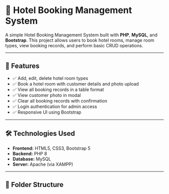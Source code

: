 # 🏨 Hotel Booking Management System

A simple Hotel Booking Management System built with **PHP**, **MySQL**, and **Bootstrap**. This project allows users to book hotel rooms, manage room types, view booking records, and perform basic CRUD operations.

---

## 🚀 Features

- ✅ Add, edit, delete hotel room types
- ✅ Book a hotel room with customer details and photo upload
- ✅ View all booking records in a table format
- ✅ View customer photo in modal
- ✅ Clear all booking records with confirmation
- ✅ Login authentication for admin access
- ✅ Responsive UI using Bootstrap

---

## 🛠️ Technologies Used

- **Frontend:** HTML5, CSS3, Bootstrap 5
- **Backend:** PHP 8
- **Database:** MySQL
- **Server:** Apache (via XAMPP)

---

## 📁 Folder Structure

